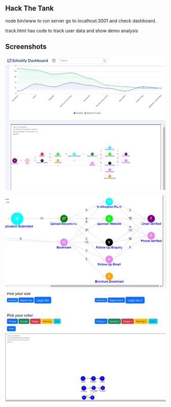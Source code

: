 ## Hack The Tank

node bin/www to run server
go to localhost:3001 and check dashboard.

track.html has code to track user data and show demo analysis

## Screenshots

![alt text](https://github.com/Whispard/Hack-The-Tank/raw/main/screenshots/s1.png)


![alt text](https://github.com/Whispard/Hack-The-Tank/raw/main/screenshots/s2.png?raw=true)


![alt text](https://github.com/Whispard/Hack-The-Tank/raw/main/screenshots/s3.png?raw=true)